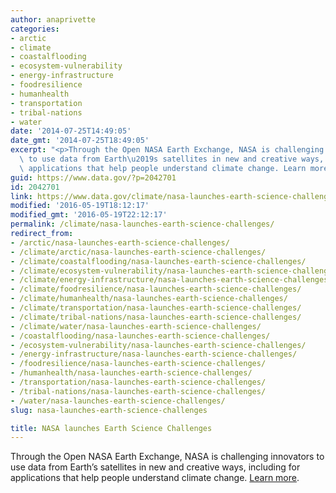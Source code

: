 ```yaml
---
author: anaprivette
categories:
- arctic
- climate
- coastalflooding
- ecosystem-vulnerability
- energy-infrastructure
- foodresilience
- humanhealth
- transportation
- tribal-nations
- water
date: '2014-07-25T14:49:05'
date_gmt: '2014-07-25T18:49:05'
excerpt: "<p>Through the Open NASA Earth Exchange, NASA is challenging innovators\
  \ to use data from Earth\u2019s satellites in new and creative ways, including for\
  \ applications that help people understand climate change. Learn more.</p>\n"
guid: https://www.data.gov/?p=2042701
id: 2042701
link: https://www.data.gov/climate/nasa-launches-earth-science-challenges/
modified: '2016-05-19T18:12:17'
modified_gmt: '2016-05-19T22:12:17'
permalink: /climate/nasa-launches-earth-science-challenges/
redirect_from:
- /arctic/nasa-launches-earth-science-challenges/
- /climate/arctic/nasa-launches-earth-science-challenges/
- /climate/coastalflooding/nasa-launches-earth-science-challenges/
- /climate/ecosystem-vulnerability/nasa-launches-earth-science-challenges/
- /climate/energy-infrastructure/nasa-launches-earth-science-challenges/
- /climate/foodresilience/nasa-launches-earth-science-challenges/
- /climate/humanhealth/nasa-launches-earth-science-challenges/
- /climate/transportation/nasa-launches-earth-science-challenges/
- /climate/tribal-nations/nasa-launches-earth-science-challenges/
- /climate/water/nasa-launches-earth-science-challenges/
- /coastalflooding/nasa-launches-earth-science-challenges/
- /ecosystem-vulnerability/nasa-launches-earth-science-challenges/
- /energy-infrastructure/nasa-launches-earth-science-challenges/
- /foodresilience/nasa-launches-earth-science-challenges/
- /humanhealth/nasa-launches-earth-science-challenges/
- /transportation/nasa-launches-earth-science-challenges/
- /tribal-nations/nasa-launches-earth-science-challenges/
- /water/nasa-launches-earth-science-challenges/
slug: nasa-launches-earth-science-challenges

title: NASA launches Earth Science Challenges
---
```

Through the Open NASA Earth Exchange, NASA is challenging innovators to use data from Earth’s satellites in new and creative ways, including for applications that help people understand climate change. [Learn more](https://nex.nasa.gov/OpenNEX).


